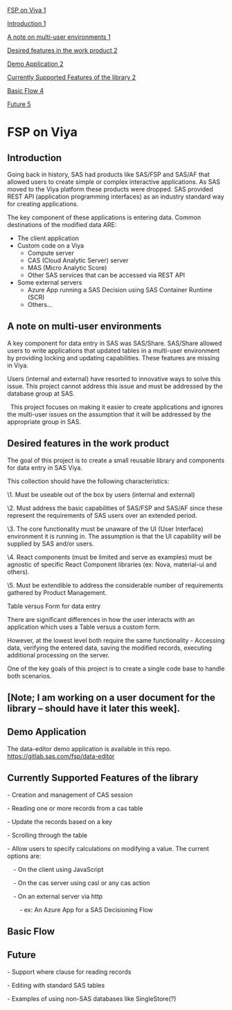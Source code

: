 [FSP on Viya	1](#_Toc583745382)

[Introduction	1](#_Toc805632312)

[A note on multi-user environments	1](#_Toc731399551)

[Desired features in the work product	2](#_Toc562931818)

[Demo Application	2](#_Toc413439152)

[Currently Supported Features of the library	2](#_Toc1664768901)

[Basic Flow	4](#_Toc1528817640)

[Future	5](#_Toc538713069)
#
# FSP on Viya 
## Introduction
Going back in history, SAS had products like SAS/FSP and SAS/AF that allowed users to create simple or complex interactive applications. As SAS moved to the Viya platform these products were dropped. SAS provided REST API (application programming interfaces) as an industry standard way for creating applications.

The key component of these applications is entering data. Common destinations of the modified data ARE:

- The client application
- Custom code on a Viya
  - Compute server
  - CAS (Cloud Analytic Server) server
  - MAS (Micro Analytic Score)
  - Other SAS services that can be accessed via REST API
- Some external servers 
  - Azure App running a SAS Decision using SAS Container Runtime (SCR) 
  - Others...
## A note on multi-user environments
A key component for data entry in SAS was SAS/Share. SAS/Share allowed users to write applications that updated tables in a multi-user environment by providing locking and updating capabilities. These features are missing in Viya. 

Users (internal and external) have resorted to innovative ways to solve this issue. This project cannot address this issue and must be addressed by the database group at SAS.

` `This project focuses on making it easier to create applications and ignores the multi-user issues on the assumption that it will be addressed by the appropriate group in SAS.
##
## Desired features in the work product
The goal of this project is to create a small reusable library and components for data entry in SAS Viya. 

This collection should have the following characteristics:

\1. Must be useable out of the box by users (internal and external)

\2. Must address the basic capabilities of SAS/FSP and SAS/AF since these represent the requirements of SAS users over an extended period.

\3. The core functionality must be unaware of the UI (User Interface) environment it is running in. The assumption is that the UI capability will be supplied by SAS and/or users.

\4. React components (must be limited and serve as examples) must be agnostic of specific React Component libraries (ex: Nova, material-ui and others).

\5. Must be extendible to address the considerable number of requirements gathered by Product Management.


Table versus Form for data entry

There are significant differences in how the user interacts with an application which uses a Table versus a custom form.

However, at the lowest level both require the same functionality - Accessing data, verifying the entered data, saving the modified records, executing additional processing on the server.

One of the key goals of this project is to create a single code base to handle both scenarios.
## [Note; I am working on a user document for the library – should have it later this week].
## Demo Application
The data-editor demo application is available in this repo. <https://gitlab.sas.com/fsp/data-editor> 

## Currently Supported Features of the library
\- Creation and management of CAS session

\- Reading one or more records from a cas table

\- Update the records based on a key

\- Scrolling through the table

\- Allow users to specify calculations on modifying a value. The current options are:

`  `- On the client using JavaScript

`  `- On the cas server using casl or any cas action

`  `- On an external server via http

`    `- ex: An Azure App for a SAS Decisioning Flow


##
## Basic Flow

##

##
## Future
\- Support where clause for reading records

\- Editing with standard SAS tables

\- Examples of using non-SAS databases like SingleStore(?)




